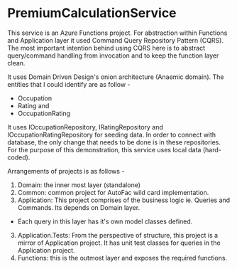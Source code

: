 # PremiumCalculationService
This service is an Azure Functions project. For abstraction within Functions and Application layer it used Command Query Repository Pattern (CQRS). The most important intention behind using CQRS here is to abstract query/command handling from invocation and to keep the function layer clean.

It uses Domain Driven Design's onion architecture (Anaemic domain).
The entities that I could identify are as follow -
  - Occupation
  - Rating and
  - OccupationRating
  
It uses IOccupationRepository, IRatingRepository and IOccupationRatingRepository for seeding data. In order to connect with database, the only change that needs to be done is in these repositories. For the purpose of this demonstration, this service uses local data (hard-coded).

Arrangements of projects is as follows -

1) Domain: the inner most layer (standalone)
1) Common: common project for AutoFac wild card implementation.
2) Application: This project comprises of the business logic ie. Queries and Commands. Its depends on Domain layer.
  - Each query in this layer has it's own model classes defined.
3) Application.Tests: From the perspective of structure, this project is a mirror of Application project. It has unit test classes for queries in the Application project.
4) Functions: this is the outmost layer and exposes the required functions.

